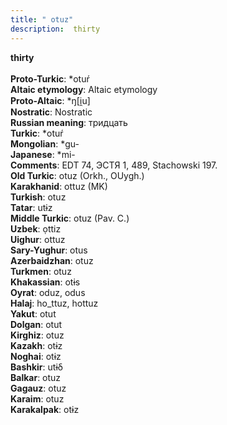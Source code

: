 ```yaml
---
title: " otuz"
description:  thirty
---
```

<p data-pagefind-weight="0.5">
<strong> thirty</strong><br><br>
<strong>Proto-Turkic</strong>:  *otuŕ<br>
<strong>Altaic etymology</strong>:  Altaic etymology<br>
<strong> Proto-Altaic</strong>:  *ŋ[i̯u]<br>
<strong>Nostratic</strong>:  Nostratic<br>
<strong>Russian meaning</strong>:  тридцать<br>
<strong>Turkic</strong>:  *otuŕ<br>
<strong>Mongolian</strong>:  *gu-<br>
<strong>Japanese</strong>:  *mi-<br>
<strong>Comments</strong>:  EDT 74, ЭСТЯ 1, 489, Stachowski 197.<br>
<strong>Old Turkic</strong>:  otuz (Orkh., OUygh.)<br>
<strong>Karakhanid</strong>:  ottuz (MK)<br>
<strong>Turkish</strong>:  otuz<br>
<strong>Tatar</strong>:  utɨz<br>
<strong>Middle Turkic</strong>:  otuz (Pav. C.)<br>
<strong>Uzbek</strong>:  ọttiz<br>
<strong>Uighur</strong>:  ottuz<br>
<strong>Sary-Yughur</strong>:  otus<br>
<strong>Azerbaidzhan</strong>:  otuz<br>
<strong>Turkmen</strong>:  otuz<br>
<strong>Khakassian</strong>:  otɨs<br>
<strong>Oyrat</strong>:  oduz, odus<br>
<strong>Halaj</strong>:  ho_ttuz, hottuz<br>
<strong>Yakut</strong>:  otut<br>
<strong>Dolgan</strong>:  otut<br>
<strong>Kirghiz</strong>:  otuz<br>
<strong>Kazakh</strong>:  otɨz<br>
<strong>Noghai</strong>:  otɨz<br>
<strong>Bashkir</strong>:  utɨδ<br>
<strong>Balkar</strong>:  otuz<br>
<strong>Gagauz</strong>:  otuz<br>
<strong>Karaim</strong>:  otuz<br>
<strong>Karakalpak</strong>:  otɨz<br>

</p>
